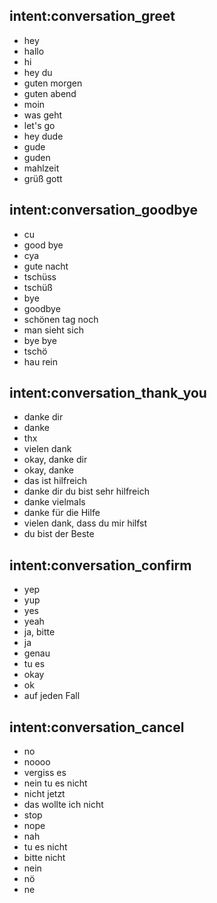 ## intent:conversation_greet
- hey
- hallo
- hi
- hey du
- guten morgen
- guten abend
- moin
- was geht
- let's go
- hey dude
- gude
- guden
- mahlzeit
- grüß gott


## intent:conversation_goodbye
- cu
- good bye
- cya
- gute nacht
- tschüss
- tschüß
- bye
- goodbye
- schönen tag noch
- man sieht sich
- bye bye
- tschö
- hau rein


## intent:conversation_thank_you
- danke dir
- danke
- thx
- vielen dank
- okay, danke dir
- okay, danke
- das ist hilfreich
- danke dir du bist sehr hilfreich
- danke vielmals
- danke für die Hilfe
- vielen dank, dass du mir hilfst
- du bist der Beste

## intent:conversation_confirm
- yep
- yup
- yes
- yeah
- ja, bitte
- ja
- genau
- tu es
- okay
- ok
- auf jeden Fall

## intent:conversation_cancel
- no
- noooo
- vergiss es
- nein tu es nicht
- nicht jetzt
- das wollte ich nicht
- stop
- nope
- nah
- tu es nicht
- bitte nicht
- nein
- nö
- ne
